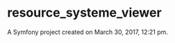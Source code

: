 resource_systeme_viewer
=======================

A Symfony project created on March 30, 2017, 12:21 pm.
